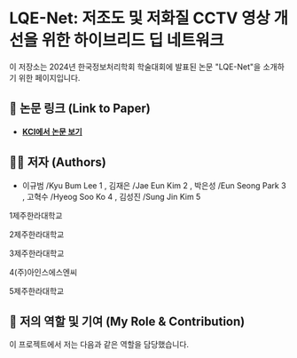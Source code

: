 # LQE-Net: 저조도 및 저화질 CCTV 영상 개선을 위한 하이브리드 딥 네트워크

이 저장소는 2024년 한국정보처리학회 학술대회에 발표된 논문 "LQE-Net"을 소개하기 위한 페이지입니다.

## 🔗 논문 링크 (Link to Paper)

* **[KCI에서 논문 보기](https://www.kci.go.kr/kciportal/ci/sereArticleSearch/sereArtiView.kci?sereArticleSearchBean.artld=ART003162331)**

## 👨‍💻 저자 (Authors)

* 이규범 /Kyu Bum Lee 1 ,  김재은 /Jae Eun Kim 2 ,  박은성 /Eun Seong Park 3 ,  고혁수 /Hyeog Soo Ko 4 ,  김성진 /Sung Jin Kim 5

1제주한라대학교

2제주한라대학교

3제주한라대학교

4(주)아인스에스엔씨

5제주한라대학교
  

## 🚀 저의 역할 및 기여 (My Role & Contribution)

이 프로젝트에서 저는 다음과 같은 역할을 담당했습니다.
